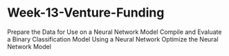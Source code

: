 # Week-13-Venture-Funding
Prepare the Data for Use on a Neural Network Model
Compile and Evaluate a Binary Classification Model Using a Neural Network
Optimize the Neural Network Model
